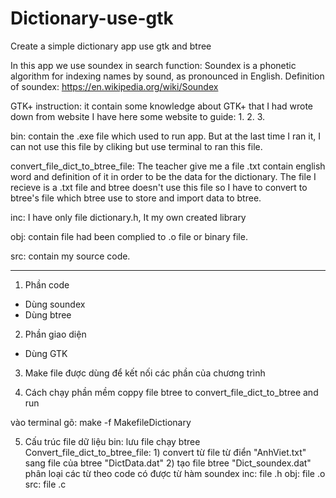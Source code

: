 # Dictionary-use-gtk
Create a simple dictionary app use gtk and btree

In this app we use soundex in search function:
Soundex is a phonetic algorithm for indexing names by sound, as pronounced in English. 
Definition of soundex: https://en.wikipedia.org/wiki/Soundex

GTK+ instruction: it contain some knowledge about GTK+ that I had wrote down from website
I have here some website to guide:
1.
2.
3.

bin: contain the .exe file which used to run app. 
But at the last time I ran it, I can not use this file by cliking but use terminal to ran this file.

convert_file_dict_to_btree_file: The teacher give me a file .txt contain english word and definition of it in order to be the data for the dictionary.
The file I recieve is a .txt file and btree doesn't use this file so I have to convert to btree's file which btree use to store and import data to btree.

inc: I have only file dictionary.h, It my own created library

obj: contain file had been complied to .o file or binary file.

src: contain my source code.

**************************************************************************

1. Phần code
- Dùng soundex
- Dùng btree

2. Phần giao diện
- Dùng GTK

3. Make file được dùng để kết nối các phần của chương trình 

4. Cách chạy phần mềm
coppy file btree to convert_file_dict_to_btree and run

vào terminal 
gõ: make -f MakefileDictionary 

5. Cấu trúc file dữ liệu 
	bin: lưu file chạy
	btree
	Convert_file_dict_to_btree_file: 
		1) convert từ file từ điển "AnhViet.txt" sang file của btree "DictData.dat"
		2) tạo file btree "Dict_soundex.dat" phân loại các từ theo code có được từ hàm soundex 
	inc: file .h
	obj: file .o
	src: file .c

